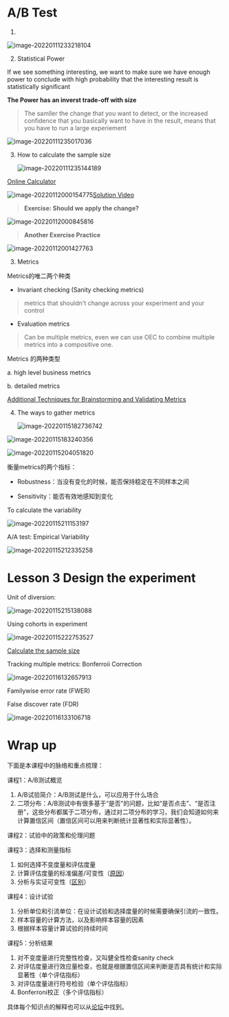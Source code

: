 # A/B Test

1. 

![image-20220111233218104](https://raw.githubusercontent.com/ShaunZhxiong/ImgGarage/main/img/image-20220111233218104.png)



2.  Statistical Power

   If we see something interesting, we want to make sure we have enough power to conclude with high probability that the interesting result is statistically significant

   **The Power has an inverst trade-off with size**

   > The samller the change that you want to detect, or the increased confidence that you basically want to have in the result, means that you have to run a large experiement

![image-20220111235017036](https://raw.githubusercontent.com/ShaunZhxiong/ImgGarage/main/img/image-20220111235017036.png)

3. How to calculate the sample size

   ![image-20220111235144189](https://raw.githubusercontent.com/ShaunZhxiong/ImgGarage/main/img/image-20220111235144189.png)

[Online Calculator](https://www.evanmiller.org/ab-testing/sample-size.html)

![image-20220112000154775](https://raw.githubusercontent.com/ShaunZhxiong/ImgGarage/main/img/image-20220112000154775.png)[Solution Video](https://classroom.udacity.com/courses/ud257/lessons/4018018619/concepts/40043987090923)



> **Exercise: Should we apply the change?**

![image-20220112000845816](https://raw.githubusercontent.com/ShaunZhxiong/ImgGarage/main/img/image-20220112000845816.png)

> **Another Exercise Practice**

![image-20220112001427763](https://raw.githubusercontent.com/ShaunZhxiong/ImgGarage/main/img/image-20220112001427763.png)



3. Metrics

Metrics的唯二两个种类

- Invariant checking (Sanity checking metrics)

> metrics that shouldn't change across your experiment and your control

- Evaluation metrics

> Can be multiple metrics, even we can use OEC to combine multiple metrics into a compositive one.

Metrics 的两种类型

a. high level business metrics

b. detailed metrics

[Additional  Techniques  for  Brainstorming  and  Validating  Metrics](ABTest_additional_techniques.pdf)



4. The ways to gather metrics

   ![image-20220115182736742](https://raw.githubusercontent.com/ShaunZhxiong/ImgGarage/main/img/image-20220115182736742.png)

![image-20220115183240356](https://raw.githubusercontent.com/ShaunZhxiong/ImgGarage/main/img/image-20220115183240356.png)

![image-20220115204051820](https://raw.githubusercontent.com/ShaunZhxiong/ImgGarage/main/img/image-20220115204051820.png)



衡量metrics的两个指标：

- Robustness：当没有变化的时候，能否保持稳定在不同样本之间

- Sensitivity：能否有效地感知到变化



To calculate the variability

![image-20220115211153197](https://raw.githubusercontent.com/ShaunZhxiong/ImgGarage/main/img/image-20220115211153197.png)



A/A test: Empirical Variability

![image-20220115212335258](https://raw.githubusercontent.com/ShaunZhxiong/ImgGarage/main/img/image-20220115212335258.png)



# Lesson 3 Design the experiment

Unit of diversion:

![image-20220115215138088](https://raw.githubusercontent.com/ShaunZhxiong/ImgGarage/main/img/image-20220115215138088.png)



Using cohorts in experiment

![image-20220115222753527](https://raw.githubusercontent.com/ShaunZhxiong/ImgGarage/main/img/image-20220115222753527.png)



[Calculate the sample size]("D:\OneDrive\WORK\Upenn\Coding-Exp\sizingofABTest.R")



Tracking multiple metrics: Bonferroii Correction

![image-20220116132657913](https://raw.githubusercontent.com/ShaunZhxiong/ImgGarage/main/img/image-20220116132657913.png)



Familywise error rate (FWER)

False discover rate (FDR)

![image-20220116133106718](https://raw.githubusercontent.com/ShaunZhxiong/ImgGarage/main/img/image-20220116133106718.png)





# Wrap up

下面是本课程中的脉络和重点梳理：

课程1：A/B测试概览

1. A/B试验简介：A/B测试是什么，可以应用于什么场合
2. 二项分布：A/B测试中有很多基于“是否”的问题，比如“是否点击”、“是否注册”，这些分布都属于二项分布，通过对二项分布的学习，我们会知道如何来计算置信区间（置信区间可以用来判断统计显著性和实际显著性）。

课程2：试验中的政策和伦理问题

课程3：选择和测量指标

1. 如何选择不变度量和评估度量
2. 计算评估度量的标准偏差/可变性（[原因](http://discussions.youdaxue.com/t/topic/46577)）
3. 分析与实证可变性（[区别](http://discussions.youdaxue.com/t/topic/43495)）

课程4：设计试验

1. 分析单位和引流单位：在设计试验和选择度量的时候需要确保引流的一致性。
2. 样本容量的计算方法，以及影响样本容量的因素
3. 根据样本容量计算试验的持续时间

课程5：分析结果

1. 对不变度量进行完整性检查，又叫健全性检查sanity check
2. 对评估度量进行效应量检查，也就是根据置信区间来判断是否具有统计和实际显著性（单个评估指标）
3. 对评估度量进行符号检验（单个评估指标）
4. Bonferroni校正（多个评估指标）

具体每个知识点的解释也可以从[论坛](http://discussions.youdaxue.com/c/dand-p7)中找到。